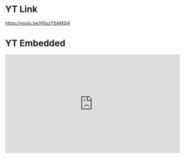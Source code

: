 # YT Link
https://youtu.be/H0uzYSAMSi4

# YT Embedded

<iframe width="560" height="315" src="https://www.youtube.com/embed/H0uzYSAMSi4" frameborder="0" allow="accelerometer; autoplay; encrypted-media; gyroscope; picture-in-picture" allowfullscreen></iframe>
